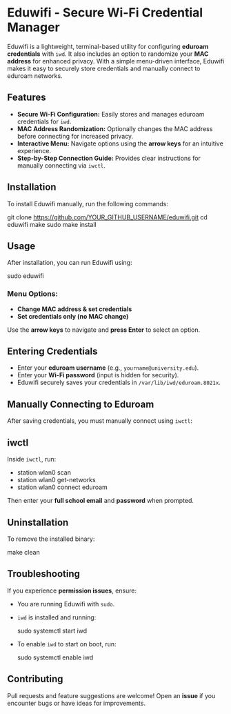 # Eduwifi - Secure Wi-Fi Credential Manager

Eduwifi is a lightweight, terminal-based utility for configuring **eduroam credentials** with `iwd`. It also includes an option to randomize your **MAC address** for enhanced privacy. With a simple menu-driven interface, Eduwifi makes it easy to securely store credentials and manually connect to eduroam networks.

## Features

- **Secure Wi-Fi Configuration:** Easily stores and manages eduroam credentials for `iwd`.  
- **MAC Address Randomization:** Optionally changes the MAC address before connecting for increased privacy.  
- **Interactive Menu:** Navigate options using the **arrow keys** for an intuitive experience.  
- **Step-by-Step Connection Guide:** Provides clear instructions for manually connecting via `iwctl`.  

## Installation

To install Eduwifi manually, run the following commands:

git clone https://github.com/YOUR_GITHUB_USERNAME/eduwifi.git
cd eduwifi
make
sudo make install

## Usage

After installation, you can run Eduwifi using:

sudo eduwifi

### Menu Options:

- **Change MAC address & set credentials**  
- **Set credentials only (no MAC change)**  

Use the **arrow keys** to navigate and **press Enter** to select an option.

## Entering Credentials

- Enter your **eduroam username** (e.g., `yourname@university.edu`).  
- Enter your **Wi-Fi password** (input is hidden for security).  
- Eduwifi securely saves your credentials in `/var/lib/iwd/eduroam.8021x`.  

## Manually Connecting to Eduroam

After saving credentials, you must manually connect using `iwctl`:

## iwctl

Inside `iwctl`, run:

- station wlan0 scan
- station wlan0 get-networks
- station wlan0 connect eduroam

Then enter your **full school email** and **password** when prompted.

## Uninstallation

To remove the installed binary:

make clean

## Troubleshooting

If you experience **permission issues**, ensure:

- You are running Eduwifi with `sudo`.  
- `iwd` is installed and running:

  sudo systemctl start iwd

- To enable `iwd` to start on boot, run:

  sudo systemctl enable iwd

## Contributing

Pull requests and feature suggestions are welcome! Open an **issue** if you encounter bugs or have ideas for improvements.
